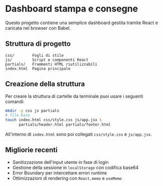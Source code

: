 # Dashboard stampa e consegne

Questo progetto contiene una semplice dashboard gestita tramite React e caricata nel browser con Babel.

## Struttura di progetto

```
css/        Fogli di stile
js/         Script e componenti React
partials/   Frammenti HTML riutilizzabili
index.html  Pagina principale
```

## Creazione della struttura
Per creare la struttura di cartelle da terminale puoi usare i seguenti comandi:

```bash
mkdir -p css js partials
# file base
touch index.html css/style.css js/app.jsx \
      partials/header.html partials/footer.html
```

All'interno di `index.html` sono poi collegati `css/style.css` e `js/app.jsx`.

## Migliorie recenti
- Sanitizzazione dell'input utente in fase di login
- Gestione della sessione in `localStorage` con codifica base64
- Error Boundary per intercettare errori runtime
- Ottimizzazioni di rendering con `React.memo` e `useMemo`
